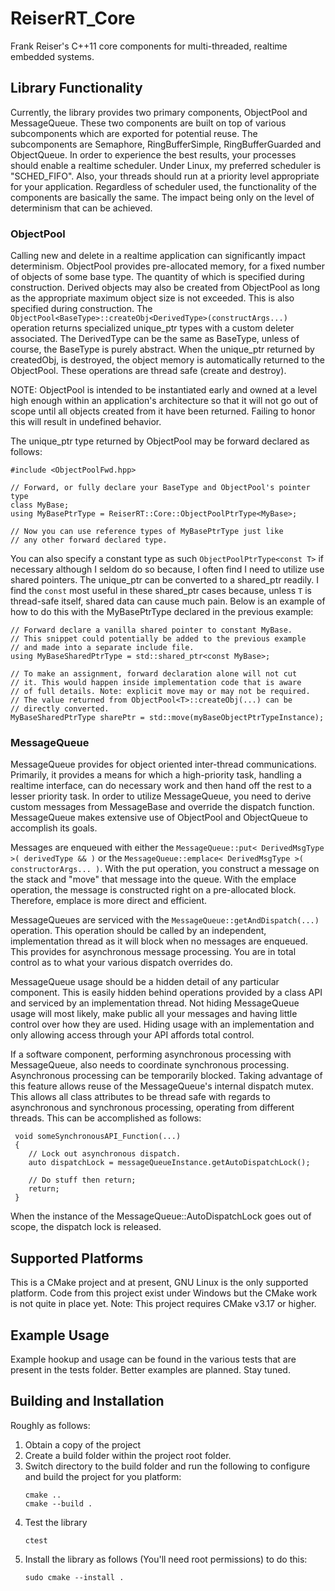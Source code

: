 # ReiserRT_Core
Frank Reiser's C++11 core components for multi-threaded, realtime 
embedded systems.

## Library Functionality
Currently, the library provides two primary components, 
ObjectPool and MessageQueue. These two components are built on top
of various subcomponents which are exported for potential reuse.
The subcomponents are Semaphore, RingBufferSimple, RingBufferGuarded
and ObjectQueue. In order to experience the best results, your
processes should enable a realtime scheduler. Under Linux,
my preferred scheduler is "SCHED_FIFO". Also, your
threads should run at a priority level appropriate for your
application. Regardless of scheduler used, the functionality of
the components are basically the same. The impact being
only on the level of determinism that can be achieved.

### ObjectPool
Calling new and delete in a realtime application can
significantly impact determinism. ObjectPool provides 
pre-allocated memory, for a fixed number of objects of some
base type. The quantity of which is specified during 
construction. Derived objects may also be created from
ObjectPool as long as the appropriate maximum object size
is not exceeded. This is also specified during construction.
The `ObjectPool<BaseType>::createObj<DerivedType>(constructArgs...)`
operation returns specialized unique_ptr types with a custom 
deleter associated. The DerivedType can be the same as BaseType,
unless of course, the BaseType is purely abstract.
When the unique_ptr returned by createdObj, is destroyed,
the object memory is automatically returned to the ObjectPool.
These operations are thread safe (create and destroy).

NOTE: ObjectPool is intended to be instantiated early and owned
at a level high enough within an application's architecture so that
it will not go out of scope until all objects created from it
have been returned. Failing to honor this will result
in undefined behavior.

The unique_ptr type returned by ObjectPool<BaseType> may be forward
declared as follows:
   ```
   #include <ObjectPoolFwd.hpp>
   
   // Forward, or fully declare your BaseType and ObjectPool's pointer type
   class MyBase;
   using MyBasePtrType = ReiserRT::Core::ObjectPoolPtrType<MyBase>;
   
   // Now you can use reference types of MyBasePtrType just like
   // any other forward declared type.
   ```
You can also specify a constant type as such `ObjectPoolPtrType<const T>`
if necessary although I seldom do so because, 
I often find I need to utilize use shared pointers.
The unique_ptr can be converted to a shared_ptr<const T> readily.
I find the `const` most useful in these shared_ptr cases because, unless `T` 
is thread-safe itself, shared data can cause much pain. Below is
an example of how to do this with the MyBasePtrType declared in the 
previous example:
   ```
   // Forward declare a vanilla shared pointer to constant MyBase.
   // This snippet could potentially be added to the previous example
   // and made into a separate include file.
   using MyBaseSharedPtrType = std::shared_ptr<const MyBase>;
   ```
   
   ```
   // To make an assignment, forward declaration alone will not cut
   // it. This would happen inside implementation code that is aware
   // of full details. Note: explicit move may or may not be required.
   // The value returned from ObjectPool<T>::createObj(...) can be
   // directly converted.
   MyBaseSharedPtrType sharePtr = std::move(myBaseObjectPtrTypeInstance);
   ```

### MessageQueue
MessageQueue provides for object oriented
inter-thread communications. Primarily, it provides a means
for which a high-priority task, handling a realtime interface,
can do necessary work and then hand off the rest to a lesser priority
task. In order to utilize MessageQueue, you need to derive
custom messages from MessageBase and override the dispatch
function. MessageQueue makes extensive use of ObjectPool
and ObjectQueue to accomplish its goals.

Messages are enqueued with either the
`MessageQueue::put< DerivedMsgType >( derivedType && )` or the
`MessageQueue::emplace< DerivedMsgType >( constructorArgs... )`.
With the put operation, you construct a message on the
stack and "move" that message into the queue. With
the emplace operation, the message is constructed right on a
pre-allocated block. Therefore, emplace is more direct and efficient.

MessageQueues are serviced with the
`MessageQueue::getAndDispatch(...)` operation. 
This operation should be called by an independent, implementation
thread as it will block when no messages are enqueued.
This provides for asynchronous message processing.
You are in total control as to what your various dispatch
overrides do.

MessageQueue usage should be a hidden detail of any
particular component. This is easily
hidden behind operations provided by
a class API and serviced by an implementation thread.
Not hiding MessageQueue usage will most likely, 
make public all your messages and having little control
over how they are used. Hiding usage with an implementation
and only allowing access through your API affords total control. 

If a software component, performing asynchronous processing with
MessageQueue, also needs to coordinate synchronous processing.
Asynchronous processing can be temporarily blocked. Taking
advantage of this feature allows reuse of the MessageQueue's
internal dispatch mutex. This allows all class attributes to
be thread safe with regards to asynchronous and synchronous
processing, operating from different threads. This can be accomplished
as follows:
  ```
   void someSynchronousAPI_Function(...)
   {
      // Lock out asynchronous dispatch.
      auto dispatchLock = messageQueueInstance.getAutoDispatchLock();
   
      // Do stuff then return;
      return;
   }
   ```
When the instance of the MessageQueue::AutoDispatchLock goes out
of scope, the dispatch lock is released.

## Supported Platforms
This is a CMake project and at present, GNU Linux is
the only supported platform. Code from this project exist
under Windows but the CMake work is not quite in place yet.
Note: This project requires CMake v3.17 or higher.

## Example Usage
Example hookup and usage can be found in the various
tests that are present in the tests folder. Better examples
are planned. Stay tuned.

## Building and Installation
Roughly as follows:
1) Obtain a copy of the project
2) Create a build folder within the project root folder.
3) Switch directory to the build folder and run the following 
   to configure and build the project for you platform:
   ```
   cmake ..
   cmake --build .
   ```
4) Test the library
   ```
   ctest
   ```
5) Install the library as follows (You'll need root permissions)
   to do this:
   ```
   sudo cmake --install .
   ```
